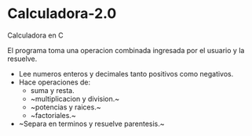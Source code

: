 # Calculadora-2.0

Calculadora en C

El programa toma una operacion combinada ingresada por el usuario y la resuelve.
 
- Lee numeros enteros y decimales tanto positivos como negativos.
- Hace operaciones de:
	- suma y resta.
 	- ~multiplicacion y division.~
	- ~potencias y raices.~
	- ~factoriales.~
- ~Separa en terminos y resuelve parentesis.~